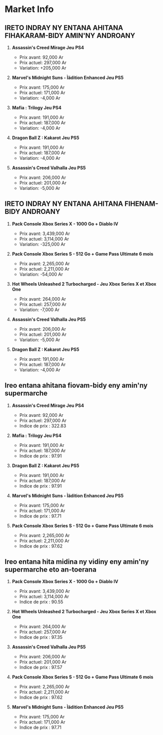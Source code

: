 # Market Info

## IRETO INDRAY NY ENTANA AHITANA FIHAKARAM-BIDY AMIN'NY ANDROANY

1. **Assassin's Creed Mirage Jeu PS4**
   - Prix avant: 92,000 Ar
   - Prix actuel: 297,000 Ar
   - Variation: +205,000 Ar

2. **Marvel's Midnight Suns - Ìädition Enhanced Jeu PS5**
   - Prix avant: 175,000 Ar
   - Prix actuel: 171,000 Ar
   - Variation: -4,000 Ar

3. **Mafia : Trilogy Jeu PS4**
   - Prix avant: 191,000 Ar
   - Prix actuel: 187,000 Ar
   - Variation: -4,000 Ar

4. **Dragon Ball Z : Kakarot Jeu PS5**
   - Prix avant: 191,000 Ar
   - Prix actuel: 187,000 Ar
   - Variation: -4,000 Ar

5. **Assassin's Creed Valhalla Jeu PS5**
   - Prix avant: 206,000 Ar
   - Prix actuel: 201,000 Ar
   - Variation: -5,000 Ar

## IRETO INDRAY NY ENTANA AHITANA FIHENAM-BIDY ANDROANY

1. **Pack Console Xbox Series X - 1000 Go +  Diablo IV**
   - Prix avant: 3,439,000 Ar
   - Prix actuel: 3,114,000 Ar
   - Variation: -325,000 Ar

2. **Pack Console Xbox Series S - 512 Go + Game Pass Ultimate 6 mois**
   - Prix avant: 2,265,000 Ar
   - Prix actuel: 2,211,000 Ar
   - Variation: -54,000 Ar

3. **Hot Wheels Unleashed 2 Turbocharged - Jeu Xbox Series X et Xbox One**
   - Prix avant: 264,000 Ar
   - Prix actuel: 257,000 Ar
   - Variation: -7,000 Ar

4. **Assassin's Creed Valhalla Jeu PS5**
   - Prix avant: 206,000 Ar
   - Prix actuel: 201,000 Ar
   - Variation: -5,000 Ar

5. **Dragon Ball Z : Kakarot Jeu PS5**
   - Prix avant: 191,000 Ar
   - Prix actuel: 187,000 Ar
   - Variation: -4,000 Ar

## Ireo entana ahitana fiovam-bidy eny amin'ny supermarche

1. **Assassin's Creed Mirage Jeu PS4**
   - Prix avant: 92,000 Ar
   - Prix actuel: 297,000 Ar
   - Indice de prix : 322.83

2. **Mafia : Trilogy Jeu PS4**
   - Prix avant: 191,000 Ar
   - Prix actuel: 187,000 Ar
   - Indice de prix : 97.91

3. **Dragon Ball Z : Kakarot Jeu PS5**
   - Prix avant: 191,000 Ar
   - Prix actuel: 187,000 Ar
   - Indice de prix : 97.91

4. **Marvel's Midnight Suns - Ìädition Enhanced Jeu PS5**
   - Prix avant: 175,000 Ar
   - Prix actuel: 171,000 Ar
   - Indice de prix : 97.71

5. **Pack Console Xbox Series S - 512 Go + Game Pass Ultimate 6 mois**
   - Prix avant: 2,265,000 Ar
   - Prix actuel: 2,211,000 Ar
   - Indice de prix : 97.62

## Ireo entana hita midina ny vidiny eny amin'ny supermarche eto an-toerana

1. **Pack Console Xbox Series X - 1000 Go +  Diablo IV**
   - Prix avant: 3,439,000 Ar
   - Prix actuel: 3,114,000 Ar
   - Indice de prix : 90.55

2. **Hot Wheels Unleashed 2 Turbocharged - Jeu Xbox Series X et Xbox One**
   - Prix avant: 264,000 Ar
   - Prix actuel: 257,000 Ar
   - Indice de prix : 97.35

3. **Assassin's Creed Valhalla Jeu PS5**
   - Prix avant: 206,000 Ar
   - Prix actuel: 201,000 Ar
   - Indice de prix : 97.57

4. **Pack Console Xbox Series S - 512 Go + Game Pass Ultimate 6 mois**
   - Prix avant: 2,265,000 Ar
   - Prix actuel: 2,211,000 Ar
   - Indice de prix : 97.62

5. **Marvel's Midnight Suns - Ìädition Enhanced Jeu PS5**
   - Prix avant: 175,000 Ar
   - Prix actuel: 171,000 Ar
   - Indice de prix : 97.71

